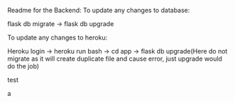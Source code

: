 Readme for the Backend:
To update any changes to database:

flask db migrate ->
flask db upgrade

To update any changes to heroku:

Heroku login ->
heroku run bash ->
cd app ->
flask db upgrade(Here do not migrate as it will create duplicate file and cause error, just upgrade would do the job)




test

a